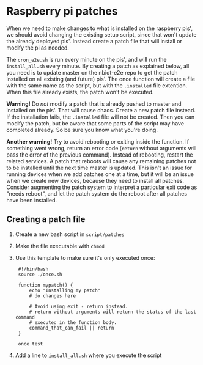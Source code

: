 # Raspberry pi patches

When we need to make changes to what is installed on the raspberry pis', we should avoid changing the existing setup script, since that won't update the already deployed pis'. Instead create a patch file that will install or modify the pi as needed.

The `cron_e2e.sh` is run every minute on the pis', and will run the `install_all.sh` every minute. By creating a patch as explained below, all you need is to update master on the nbiot-e2e repo to get the patch installed on all existing (and future) pis'. The once function will create a file with the same name as the script, but with the `.installed` file extention. When this file already exists, the patch won't be executed.

**Warning!** Do _not_ modify a patch that is already pushed to master and installed on the pis'. That will cause chaos. Create a new patch file instead. If the installation fails, the `.installed` file will not be created. Then you can modify the patch, but be aware that some parts of the script may have completed already. So be sure you know what you're doing.

**Another warning!** Try to avoid rebooting or exiting inside the function. If something went wrong, return an error code (`return` without arguments will pass the error of the previous command). Instead of rebooting, restart the related services. A patch that reboots will cause any remaining patches not to be installed until the next time master is updated.  This isn't an issue for running devices when we add patches one at a time, but it will be an issue when we create new devices, because they need to install all patches.  Consider augmenting the patch system to interpret a particular exit code as "needs reboot", and let the patch system do the reboot after all patches have been installed.

## Creating a patch file

1. Create a new bash script in `script/patches`
1. Make the file executable with `chmod`
1. Use this template to make sure it's only executed once:

        #!/bin/bash
        source ./once.sh

        function mypatch() {
            echo "Installing my patch"
            # do changes here
            
            # Avoid using exit - return instead.
            # return without arguments will return the status of the last command
            # executed in the function body.
            command_that_can_fail || return
        }

        once test

1. Add a line to `install_all.sh` where you execute the script
